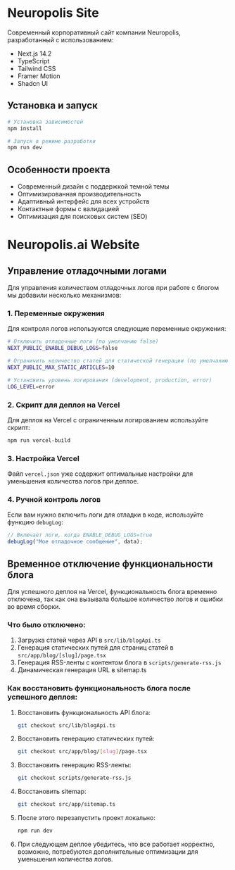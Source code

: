 # Neuropolis Site

Современный корпоративный сайт компании Neuropolis, разработанный с использованием:

- Next.js 14.2
- TypeScript
- Tailwind CSS
- Framer Motion
- Shadcn UI

## Установка и запуск

```bash
# Установка зависимостей
npm install

# Запуск в режиме разработки
npm run dev
```

## Особенности проекта

- Современный дизайн с поддержкой темной темы
- Оптимизированная производительность
- Адаптивный интерфейс для всех устройств
- Контактные формы с валидацией
- Оптимизация для поисковых систем (SEO)

# Neuropolis.ai Website

## Управление отладочными логами

Для управления количеством отладочных логов при работе с блогом мы добавили несколько механизмов:

### 1. Переменные окружения

Для контроля логов используются следующие переменные окружения:

```bash
# Отключить отладочные логи (по умолчанию false)
NEXT_PUBLIC_ENABLE_DEBUG_LOGS=false

# Ограничить количество статей для статической генерации (по умолчанию 20)
NEXT_PUBLIC_MAX_STATIC_ARTICLES=10

# Установить уровень логирования (development, production, error)
LOG_LEVEL=error
```

### 2. Скрипт для деплоя на Vercel

Для деплоя на Vercel с ограниченным логированием используйте скрипт:

```bash
npm run vercel-build
```

### 3. Настройка Vercel

Файл `vercel.json` уже содержит оптимальные настройки для уменьшения количества логов при деплое.

### 4. Ручной контроль логов

Если вам нужно включить логи для отладки в коде, используйте функцию `debugLog`:

```typescript
// Включает логи, когда ENABLE_DEBUG_LOGS=true
debugLog("Мое отладочное сообщение", data);
```

## Временное отключение функциональности блога

Для успешного деплоя на Vercel, функциональность блога временно отключена, так как она вызывала большое количество логов и ошибки во время сборки.

### Что было отключено:
1. Загрузка статей через API в `src/lib/blogApi.ts`
2. Генерация статических путей для страниц статей в `src/app/blog/[slug]/page.tsx`
3. Генерация RSS-ленты с контентом блога в `scripts/generate-rss.js`
4. Динамическая генерация URL в sitemap.ts

### Как восстановить функциональность блога после успешного деплоя:

1. Восстановить функциональность API блога:
   ```bash
   git checkout src/lib/blogApi.ts
   ```

2. Восстановить генерацию статических путей:
   ```bash
   git checkout src/app/blog/[slug]/page.tsx
   ```

3. Восстановить генерацию RSS-ленты:
   ```bash
   git checkout scripts/generate-rss.js
   ```

4. Восстановить sitemap:
   ```bash
   git checkout src/app/sitemap.ts
   ```

5. После этого перезапустить проект локально:
   ```bash
   npm run dev
   ```

6. При следующем деплое убедитесь, что все работает корректно, возможно, потребуются дополнительные оптимизации для уменьшения количества логов.
